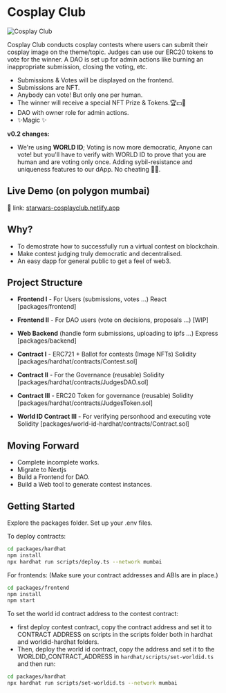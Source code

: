 # Cosplay Club

![Cosplay Club](https://i.imgur.com/8A3UU3J.jpg)

Cosplay Club conducts cosplay contests where users can submit their cosplay image on the theme/topic. Judges can use our ERC20 tokens to vote for the winner. A DAO is set up for admin actions like burning an inappropriate submission, closing the voting, etc.

- Submissions & Votes will be displayed on the frontend.
- Submissions are NFT.
- Anybody can vote! But only one per human.
- The winner will receive a special NFT Prize & Tokens.🏆💵🤑
- DAO with owner role for admin actions.
- ✨Magic ✨

**v0.2 changes:**
- We're using **WORLD ID**; Voting is now more democratic, Anyone can vote! but you'll have to verify with WORLD ID to prove that you are human and are voting only once. Adding sybil-resistance and uniqueness features to our dApp. No cheating 👮‍♀️.

## Live Demo (on polygon mumbai)

🚀 link: [starwars-cosplayclub.netlify.app](https://starwars-cosplayclub.netlify.app/)



## Why?

- To demostrate how to successfully run a virtual contest on blockchain.
- Make contest judging truly democratic and decentralised.
- An easy dapp for general public to get a feel of web3.

## Project Structure

- **Frontend I** - For Users (submissions, votes ...)
React [packages/frontend]

- **Frontend II** - For DAO users (vote on decisions, proposals ...) 
[WIP]

- **Web Backend** (handle form submissions, uploading to ipfs ...)
Express [packages/backend]

- **Contract I** - ERC721 + Ballot for contests (Image NFTs)
Solidity [packages/hardhat/contracts/Contest.sol]

- **Contract II** - For the Governance (reusable)
Solidity [packages/hardhat/contracts/JudgesDAO.sol]

- **Contract III** - ERC20 Token for governance (reusable)
Solidity [packages/hardhat/contracts/JudgesToken.sol]

- **World ID Contract III** - For verifying personhood and executing vote
Solidity [packages/world-id-hardhat/contracts/Contract.sol]


## Moving Forward

- Complete incomplete works.
- Migrate to Nextjs
- Build a Frontend for DAO.
- Build a Web tool to generate contest instances.

## Getting Started

Explore the packages folder. Set up your .env files.

To deploy contracts:

```bash
cd packages/hardhat
npm install
npx hardhat run scripts/deploy.ts --network mumbai
```

For frontends:
(Make sure your contract addresses and ABIs are in place.)
```bash
cd packages/frontend
npm install
npm start
```

To set the world id contract address to the contest contract:
- first deploy contest contract, copy the contract address and set it to CONTRACT ADDRESS on scripts in the scripts folder both in hardhat and worldid-hardhat folders.
- Then, deploy the world id contract, copy the address and set it to the WORLDID_CONTRACT_ADDRESS in `hardhat/scripts/set-worldid.ts` and then run:
```bash
cd packages/hardhat
npx hardhat run scripts/set-worldid.ts --network mumbai  
```
